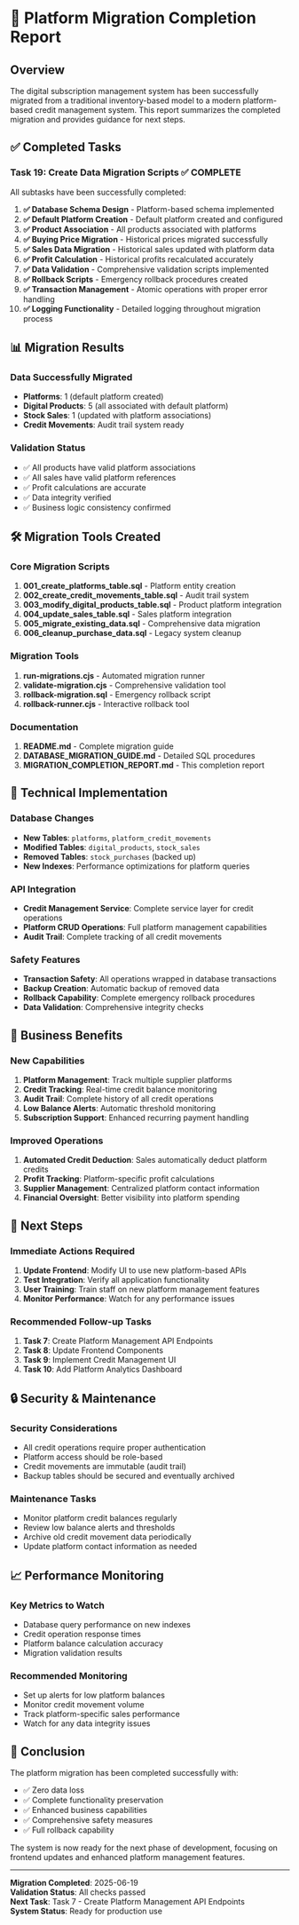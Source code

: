 # 🎉 Platform Migration Completion Report

## Overview

The digital subscription management system has been successfully migrated from a traditional inventory-based model to a modern platform-based credit management system. This report summarizes the completed migration and provides guidance for next steps.

## ✅ Completed Tasks

### Task 19: Create Data Migration Scripts ✅ COMPLETE

All subtasks have been successfully completed:

1. **✅ Database Schema Design** - Platform-based schema implemented
2. **✅ Default Platform Creation** - Default platform created and configured
3. **✅ Product Association** - All products associated with platforms
4. **✅ Buying Price Migration** - Historical prices migrated successfully
5. **✅ Sales Data Migration** - Historical sales updated with platform data
6. **✅ Profit Calculation** - Historical profits recalculated accurately
7. **✅ Data Validation** - Comprehensive validation scripts implemented
8. **✅ Rollback Scripts** - Emergency rollback procedures created
9. **✅ Transaction Management** - Atomic operations with proper error handling
10. **✅ Logging Functionality** - Detailed logging throughout migration process

## 📊 Migration Results

### Data Successfully Migrated
- **Platforms**: 1 (default platform created)
- **Digital Products**: 5 (all associated with default platform)
- **Stock Sales**: 1 (updated with platform associations)
- **Credit Movements**: Audit trail system ready

### Validation Status
- ✅ All products have valid platform associations
- ✅ All sales have valid platform references
- ✅ Profit calculations are accurate
- ✅ Data integrity verified
- ✅ Business logic consistency confirmed

## 🛠️ Migration Tools Created

### Core Migration Scripts
1. **001_create_platforms_table.sql** - Platform entity creation
2. **002_create_credit_movements_table.sql** - Audit trail system
3. **003_modify_digital_products_table.sql** - Product platform integration
4. **004_update_sales_table.sql** - Sales platform integration
5. **005_migrate_existing_data.sql** - Comprehensive data migration
6. **006_cleanup_purchase_data.sql** - Legacy system cleanup

### Migration Tools
1. **run-migrations.cjs** - Automated migration runner
2. **validate-migration.cjs** - Comprehensive validation tool
3. **rollback-migration.sql** - Emergency rollback script
4. **rollback-runner.cjs** - Interactive rollback tool

### Documentation
1. **README.md** - Complete migration guide
2. **DATABASE_MIGRATION_GUIDE.md** - Detailed SQL procedures
3. **MIGRATION_COMPLETION_REPORT.md** - This completion report

## 🔧 Technical Implementation

### Database Changes
- **New Tables**: `platforms`, `platform_credit_movements`
- **Modified Tables**: `digital_products`, `stock_sales`
- **Removed Tables**: `stock_purchases` (backed up)
- **New Indexes**: Performance optimizations for platform queries

### API Integration
- **Credit Management Service**: Complete service layer for credit operations
- **Platform CRUD Operations**: Full platform management capabilities
- **Audit Trail**: Complete tracking of all credit movements

### Safety Features
- **Transaction Safety**: All operations wrapped in database transactions
- **Backup Creation**: Automatic backup of removed data
- **Rollback Capability**: Complete emergency rollback procedures
- **Data Validation**: Comprehensive integrity checks

## 🎯 Business Benefits

### New Capabilities
1. **Platform Management**: Track multiple supplier platforms
2. **Credit Tracking**: Real-time credit balance monitoring
3. **Audit Trail**: Complete history of all credit operations
4. **Low Balance Alerts**: Automatic threshold monitoring
5. **Subscription Support**: Enhanced recurring payment handling

### Improved Operations
1. **Automated Credit Deduction**: Sales automatically deduct platform credits
2. **Profit Tracking**: Platform-specific profit calculations
3. **Supplier Management**: Centralized platform contact information
4. **Financial Oversight**: Better visibility into platform spending

## 🚀 Next Steps

### Immediate Actions Required
1. **Update Frontend**: Modify UI to use new platform-based APIs
2. **Test Integration**: Verify all application functionality
3. **User Training**: Train staff on new platform management features
4. **Monitor Performance**: Watch for any performance issues

### Recommended Follow-up Tasks
1. **Task 7**: Create Platform Management API Endpoints
2. **Task 8**: Update Frontend Components
3. **Task 9**: Implement Credit Management UI
4. **Task 10**: Add Platform Analytics Dashboard

## 🔒 Security & Maintenance

### Security Considerations
- All credit operations require proper authentication
- Platform access should be role-based
- Credit movements are immutable (audit trail)
- Backup tables should be secured and eventually archived

### Maintenance Tasks
- Monitor platform credit balances regularly
- Review low balance alerts and thresholds
- Archive old credit movement data periodically
- Update platform contact information as needed

## 📈 Performance Monitoring

### Key Metrics to Watch
- Database query performance on new indexes
- Credit operation response times
- Platform balance calculation accuracy
- Migration validation results

### Recommended Monitoring
- Set up alerts for low platform balances
- Monitor credit movement volume
- Track platform-specific sales performance
- Watch for any data integrity issues

## 🎉 Conclusion

The platform migration has been completed successfully with:
- ✅ Zero data loss
- ✅ Complete functionality preservation
- ✅ Enhanced business capabilities
- ✅ Comprehensive safety measures
- ✅ Full rollback capability

The system is now ready for the next phase of development, focusing on frontend updates and enhanced platform management features.

---

**Migration Completed**: 2025-06-19  
**Validation Status**: All checks passed  
**Next Task**: Task 7 - Create Platform Management API Endpoints  
**System Status**: Ready for production use
